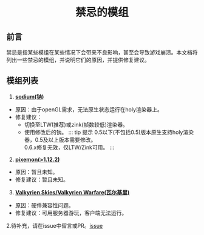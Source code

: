 <div align="center">

# 禁忌的模组

</div>

## 前言

禁忌是指某些模组在某些情况下会带来不良影响，甚至会导致游戏崩溃。本文档将列出一些禁忌的模组，并说明它们的原因，并提供修复建议。

## 模组列表

 1. **[sodium(钠)](https://www.curseforge.com/minecraft/mc-mods/sodium)**

   - 原因：由于openGL需求，无法原生状态运行在holy渲染器上。
   - 修复建议：
     - 切换至LTW(推荐)或zink(帧数较低)渲染器。
     - 使用修改后的钠。
::: tip 提示
0.5以下(不包括0.5)版本原生支持holy渲染器，0.5及以上版本需要修改。  
0.6.x修复无效，仅LTW/Zink可用。
:::

 2. **[pixemon(>1.12.2)](https://modrinth.com/mod/pixelmon/)**
 - 原因：暂且未知。
 - 修复建议：暂且未知。

3. **[Valkyrien Skies/Valkyrien Warfare(瓦尔基里)](https://modrinth.com/mod/valkyrien-skies)**
 - 原因：硬件兼容性问题。
 - 修复建议：可用服务器游玩，客户端无法运行。

 2.待补充，请在issue中留言或PR。[issue](https://github.com/ning-g-mo/fcl-docs/issues)
